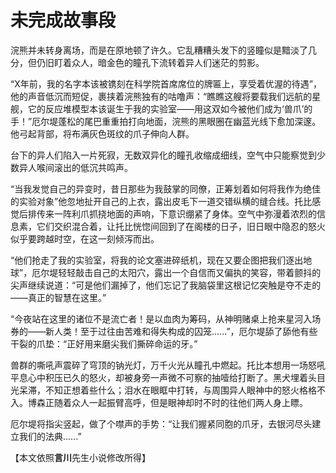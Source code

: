 # 未完成故事段

浣熊并未转身离场，而是在原地顿了许久。它乱糟糟头发下的竖瞳似是黯淡了几分，但仍旧盯着众人，暗金色的瞳孔下流转着异人们迷茫的剪影。

“X年前，我的名字本该被镌刻在科学院首席席位的牌匾上，享受着优渥的待遇”，他的声音低沉而短促，裹挟着浣熊独有的咕噜声：“瞧瞧这艘将要载我们远航的星舰，它的反应堆模型本该诞生于我的实验室——用这双如今被他们成为‘兽爪’的手！”厄尔堤蓬松的尾巴重重拍打向地面，浣熊的黑眼圈在幽蓝光线下愈加深邃。他弓起背部，将布满灰色斑纹的爪子伸向人群。

台下的异人们陷入一片死寂，无数双异化的瞳孔收缩成细线，空气中只能察觉到少数异人喉间滚出的低沉共鸣声。

“当我发觉自己的异变时，昔日那些为我鼓掌的同僚，正筹划着如何将我作为绝佳的实验对象”他忽地扯开自己的上衣，露出皮毛下一道交错纵横的缝合线。托比感觉后排传来一阵利爪抓挠地面的声响，下意识绷紧了身体。空气中弥漫着浓烈的信息素，它们交织混合着，让托比恍惚间回到了在阁楼的日子，旧日眼中隐忍的怒火似乎要跨越时空，在这一刻倾泻而出。

“他们抢走了我的实验室，将我的论文塞进碎纸机，现在又要企图把我们逐出地球”，厄尔堤轻轻敲击自己的太阳穴，露出一个自信而又偏执的笑容，带着颤抖的尖声继续说道：“可是他们漏掉了，他们忘记了我脑袋里这根记忆突触是夺不走的——真正的智慧在这里。”

“今夜站在这里的诸位不是流亡者！是以血肉为筹码，从神明赌桌上抢来星河入场券的——新人类！至于过往由苦难和得失构成的囚笼......”，厄尔堤舔了舔他有些干裂的爪垫：“正好用来磨尖我们撕碎命运的牙。”

兽群的嘶吼声震碎了穹顶的钠光灯，万千火光从瞳孔中燃起。托比本想用一场怒吼平息心中积压已久的怒火，却被身旁一声微不可察的抽噎给打断了。黑犬埋着头目光呆滞，不知正想着些什么；泪水在眼眶中打转，与周围异人眼神中的怒火格格不入。博森正随着众人一起振臂高呼，但是眼神却时不时的往他们两人身上瞟。

厄尔堤将指尖竖起，做了个噤声的手势：“让我们握紧同胞的爪牙，去银河尽头建立我们的法典......”

【本文依照**言川**先生小说修改所得】